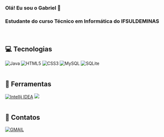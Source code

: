 <h3 style="font-weight: bold">Olá! Eu sou o Gabriel 👋<h3>
  <p>Estudante do curso Técnico em Informática do IFSULDEMINAS</p>
  
<br>
  
<h2>💻 Tecnologias</h2>
  <div>
    <img src="https://img.shields.io/badge/java-%23ED8B00.svg?style=for-the-badge&logo=java&logoColor=white" alt="Java">
    <!--<img src="https://img.shields.io/badge/spring-%236DB33F.svg?style=for-the-badge&logo=spring&logoColor=white" alt="HTML5">-->
    <img src="https://img.shields.io/badge/html5-%23E34F26.svg?style=for-the-badge&logo=html5&logoColor=white" alt="HTML5">
    <img src="https://img.shields.io/badge/css3-%231572B6.svg?style=for-the-badge&logo=css3&logoColor=white" alt="CSS3">
    <img src="https://img.shields.io/badge/MySQL-005C84?style=for-the-badge&logo=mysql&logoColor=white" alt="MySQL">
    <img src="https://img.shields.io/badge/sqlite-%2307405e.svg?style=for-the-badge&logo=sqlite&logoColor=white" alt="SQLite">
  </div>
  
<br>

<h2>🔧 Ferramentas</h2>
  <div>
    <a href="https://www.jetbrains.com/idea/" target="_blank"><img src="https://img.shields.io/badge/IntelliJ_IDEA-000000.svg?style=for-the-badge&logo=intellij-idea&logoColor=white" alt="Intellij IDEA"></a>
    <a href="https://code.visualstudio.com" target="_blank"><img src="https://img.shields.io/badge/Visual_Studio_Code-0078D4?style=for-the-badge&logo=visual%20studio%20code&logoColor=white"></a>
  </div> 
  
<br>  
  
<h2>📮 Contatos</h2>
  <div>
    <a href="mailto:gabrieldepaula885@gmail.com" target="_blank"><img src="https://img.shields.io/badge/Gmail-D14836?style=for-the-badge&logo=gmail&logoColor=white" alt="GMAIL"></a>
  </div>  
